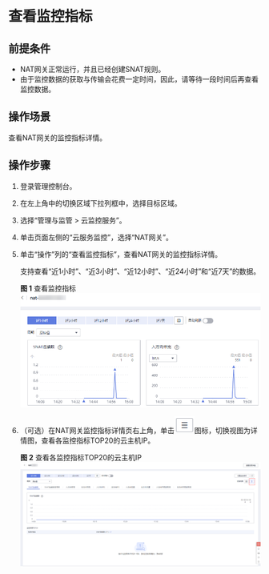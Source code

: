 # 查看监控指标<a name="nat_ces_0003"></a>

## 前提条件<a name="zh-cn_topic_0201532910_zh-cn_topic_0027371530_section8439794224022"></a>

-   NAT网关正常运行，并且已经创建SNAT规则。
-   由于监控数据的获取与传输会花费一定时间，因此，请等待一段时间后再查看监控数据。

## 操作场景<a name="zh-cn_topic_0201532910_section53841197455"></a>

查看NAT网关的监控指标详情。

## 操作步骤<a name="zh-cn_topic_0201532910_zh-cn_topic_0027371530_section44667294224513"></a>

1.  登录管理控制台。
2.  在左上角中的切换区域下拉列框中，选择目标区域。
3.  选择“管理与监管 \> 云监控服务”。
4.  单击页面左侧的“云服务监控”，选择“NAT网关”。
5.  单击“操作”列的“查看监控指标”，查看NAT网关的监控指标详情。

    支持查看“近1小时”、“近3小时”、“近12小时”、“近24小时”和“近7天”的数据。

    **图 1**  查看监控指标<a name="zh-cn_topic_0201532910_fig14181816111613"></a>  
    ![](figures/查看监控指标.png "查看监控指标")

6.  （可选）在NAT网关监控指标详情页右上角，单击![](figures/zh-cn_image_0000001365672548.png)图标，切换视图为详情图，查看各监控指标TOP20的云主机IP。

    **图 2**  查看各监控指标TOP20的云主机IP<a name="zh-cn_topic_0201532910_fig1337251731314"></a>  
    ![](figures/查看各监控指标TOP20的云主机IP.png "查看各监控指标TOP20的云主机IP")


